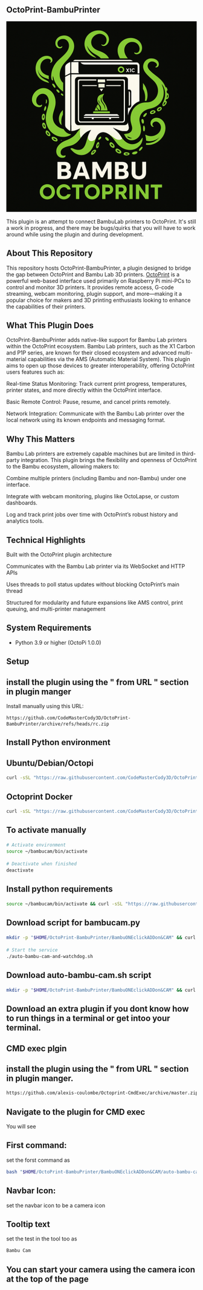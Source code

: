 ## OctoPrint-BambuPrinter

![Plugin Logo](https://raw.githubusercontent.com/CodeMasterCody3D/OctoPrint-BambuPrinter/refs/heads/rc/logo/logo.png)

This plugin is an attempt to connect BambuLab printers to OctoPrint. It's still a work in progress, and there may be bugs/quirks that you will have to work around while using the plugin and during development. 

## About This Repository

This repository hosts OctoPrint-BambuPrinter, a plugin designed to bridge the gap between OctoPrint and Bambu Lab 3D printers. [OctoPrint](https://octoprint.org) is a powerful web-based interface used primarily on Raspberry Pi mini-PCs to control and monitor 3D printers. It provides remote access, G-code streaming, webcam monitoring, plugin support, and more—making it a popular choice for makers and 3D printing enthusiasts looking to enhance the capabilities of their printers.

## What This Plugin Does

OctoPrint-BambuPrinter adds native-like support for Bambu Lab printers within the OctoPrint ecosystem. Bambu Lab printers, such as the X1 Carbon and P1P series, are known for their closed ecosystem and advanced multi-material capabilities via the AMS (Automatic Material System). This plugin aims to open up those devices to greater interoperability, offering OctoPrint users features such as:

Real-time Status Monitoring: Track current print progress, temperatures, printer states, and more directly within the OctoPrint interface.

Basic Remote Control: Pause, resume, and cancel prints remotely.


Network Integration: Communicate with the Bambu Lab printer over the local network using its known endpoints and messaging format.



## Why This Matters

Bambu Lab printers are extremely capable machines but are limited in third-party integration. This plugin brings the flexibility and openness of OctoPrint to the Bambu ecosystem, allowing makers to:

Combine multiple printers (including Bambu and non-Bambu) under one interface.

Integrate with webcam monitoring, plugins like OctoLapse, or custom dashboards.

Log and track print jobs over time with OctoPrint’s robust history and analytics tools.


## Technical Highlights

Built with the OctoPrint plugin architecture

Communicates with the Bambu Lab printer via its WebSocket and HTTP APIs

Uses threads to poll status updates without blocking OctoPrint’s main thread

Structured for modularity and future expansions like AMS control, print queuing, and multi-printer management






## System Requirements

* Python 3.9 or higher (OctoPi 1.0.0)

## Setup
## install the plugin using the " from URL " section in plugin manger
Install manually using this URL:

    https://github.com/CodeMasterCody3D/OctoPrint-BambuPrinter/archive/refs/heads/rc.zip


## Install Python environment 
## Ubuntu/Debian/Octopi

```sh
curl -sSL "https://raw.githubusercontent.com/CodeMasterCody3D/OctoPrint-BambuPrinter/refs/heads/rc/BambuONEclickADDon%26CAM/install_bambucam_env.sh" -o install_bambucam_env.sh && chmod +x install_bambucam_env.sh && ./install_bambucam_env.sh
```

## Octoprint Docker

```sh
curl -sSL "https://raw.githubusercontent.com/CodeMasterCody3D/OctoPrint-BambuPrinter/refs/heads/rc/BambuONEclickADDon%26CAM/install_bambucam_env_docker.sh" -o install_bambucam_env_docker.sh && chmod +x install_bambucam_env_docker.sh && ./install_bambucam_env_docker.sh
```

## To activate manually 

```sh
# Activate environment
source ~/bambucam/bin/activate

# Deactivate when finished
deactivate
```

##  Install python requirements 

```sh
source ~/bambucam/bin/activate && curl -sSL "https://raw.githubusercontent.com/CodeMasterCody3D/OctoPrint-BambuPrinter/refs/heads/rc/BambuONEclickADDon%26CAM/requirements-bambucam.txt" -o requirements.txt && pip install -r requirements.txt
```
## Download script for bambucam.py
```sh
mkdir -p "$HOME/OctoPrint-BambuPrinter/BambuONEclickADDon&CAM" && curl -sSL "https://raw.githubusercontent.com/CodeMasterCody3D/OctoPrint-BambuPrinter/refs/heads/rc/BambuONEclickADDon%26CAM/bambucam.py" -o "$HOME/OctoPrint-BambuPrinter/BambuONEclickADDon&CAM/bambucam.py"

# Start the service
./auto-bambu-cam-and-watchdog.sh
```
## Download auto-bambu-cam.sh script

```sh
mkdir -p "$HOME/OctoPrint-BambuPrinter/BambuONEclickADDon&CAM" && curl -sSL "https://raw.githubusercontent.com/CodeMasterCody3D/OctoPrint-BambuPrinter/refs/heads/rc/BambuONEclickADDon%26CAM/auto-bambu-cam.sh" -o "$HOME/OctoPrint-BambuPrinter/BambuONEclickADDon&CAM/auto-bambu-cam.sh" && chmod +x "$HOME/OctoPrint-BambuPrinter/BambuONEclickADDon&CAM/auto-bambu-cam.sh"
```
## Download an extra plugin if you dont know how to run things in a terminal or get intoo your terminal.
## CMD exec plgin
## install the plugin using the " from URL " section in plugin manger.

```sh
https://github.com/alexis-coulombe/Octoprint-CmdExec/archive/master.zip
```
## Navigate to the plugin for CMD exec
You will see
## First command:
set the forst command as
```sh
bash "$HOME/OctoPrint-BambuPrinter/BambuONEclickADDon&CAM/auto-bambu-cam.sh" &
```
## Navbar Icon:
set the navbar icon to be a camera icon

## Tooltip text
set the test in the tool too as

```sh
Bambu Cam
```
## You can start your camera using the camera icon at the top of the page

